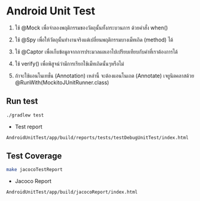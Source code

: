 # Android Unit Test

1. ใช้ @Mock เพื่อจำลองพฤติกรรมของวัตถุนั้นทั้งกระบวนการ ด้วยคำสั่ง when()

2. ใช้ @Spy เพื่อให้วัตถุนั้นทำงานจริงแต่เปลี่ยนพฤติกรรมบางเม็ทเถิด (method) ได้

3. ใช้ @Captor เพื่อเก็บข้อมูลจากการประมวลผลเอาไปเปรียบเทียบกับค่าที่เราต้องการได้

4. ใช้ verify() เพื่อพิสูจน์ว่ามีการเรียกใช้เม็ทเถิดนั้นๆหรือไม่

5. ถ้าจะใช้แอนโนเทชั่น (Annotation) เหล่านี้ จะต้องแอนโนเถต (Annotate) เจยูนิตคลาสด้วย @RunWith(MockitoJUnitRunner.class)

## Run test

```bash
./gradlew test
```

- Test report

```
AndroidUnitTest/app/build/reports/tests/testDebugUnitTest/index.html
```

## Test Coverage

```bash
make jacocoTestReport
```

- Jacoco Report

```
AndroidUnitTest/app/build/jacocoReport/index.html
```